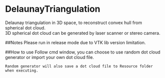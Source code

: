 # DelaunayTriangulation
Delaunay triangulation in 3D space, to reconstruct convex hull from spherical dot cloud.<br />
    3D spherical dot cloud can be generated by laser scanner or stereo camera.<br />

##Notes
Please run in release mode due to VTK lib version limitation.<br />

##How to use
Follow cmd window, you can choose to use random dot cloud generator or import your own dot cloud file.<br />
```
Random generator will also save a dot cloud file to Resource folder when executing.
```
